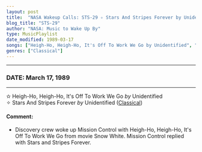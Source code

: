 ```yaml
---
layout: post
title:  "NASA Wakeup Calls: STS-29 ✧ Stars And Stripes Forever by Unidentified ⊹ March 17, 1989"
blog_title: "STS-29"
author: "NASA: Music to Wake Up By"
type: MusicPlaylist
date_modified: 1989-03-17
songs: ["Heigh-Ho, Heigh-Ho, It's Off To Work We Go by Unidentified", "Stars And Stripes Forever by Unidentified"]
genres: ["Classical"]
---
```


----
### DATE: March 17, 1989
----
✫ Heigh-Ho, Heigh-Ho, It's Off To Work We Go *by* Unidentified    &nbsp;<br />
✧ Stars And Stripes Forever *by* Unidentified ([Classical](https://www.discogs.com/genre/Classical)) <a target="blank_" href="https://www.discogs.com/E-Power-Biggs-Stars-And-Stripes-Forever/master/1222935">
    <i class="fas fa-compact-disc"
       title="Discogs entry for this song"
       alt="Discogs entry for this song"
       style="font-size: 1.1em;"></i></a>
    

#### Comment:
* Discovery crew woke up Mission Control with Heigh-Ho, Heigh-Ho, It's Off To Work We Go from movie Snow White. Mission Control replied with Stars and Stripes Forever.




<br/>
<center>
	<a target="_blank"
	   href="https://twitter.com/intent/tweet?hashtags=Space,NASA,Playlist,NASAWakeupCalls,SpaceProgram&text=🚀 {{ page.author}}, {{ page.title }}. {{ site.url }}{{ page.url }}&via=nasawakeupcalls"><i class="fab fa-twitter" title="Tweet this page" alt="Tweet this page" style="font-size: 1.3em;"></i></a>
	&nbsp; 	<i class="fas fa-user-astronaut" style="font-size: 1.5em;"></i> &nbsp;
    <a id="custom_amazon_link"
       type="amzn" search="#"
       category="popular music">
    <i class="fab fa-amazon" style="font-size: 1.3em;"></i></a>
</center>

<!-- Randomly resolve an individual entry from a song array -->
<script src="/assets/javascript/seedrandom.min.js"></script>
<script>
  var wake_me_up = ["Heigh-Ho, Heigh-Ho, It's Off To Work We Go by Unidentified", "Stars And Stripes Forever by Unidentified"];
  var prng = new Math.seedrandom();
  function randomSong() {
    song = wake_me_up[Math.floor(Math.random() * wake_me_up.length)];
    var amazon_link = document.getElementById("custom_amazon_link");
    amazon_link.setAttribute("search", song);
  }
  window.onload = randomSong();
</script>
